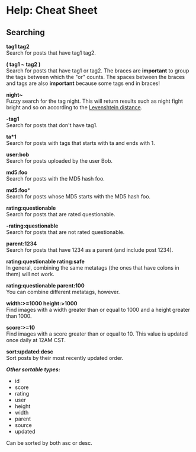 # Help: Cheat Sheet

## Searching

**tag1 tag2**   
Search for posts that have tag1 tag2.

**( tag1 ~ tag2 )**   
Search for posts that have tag1 or tag2. The braces are **important** to group
the tags between which the "or" counts. The spaces between the braces and tags
are also **important** because some tags end in braces!

**night~**   
Fuzzy search for the tag night. This will return results such as night fight
bright and so on according to the
[Levenshtein distance](http://en.wikipedia.org/wiki/Levenshtein_distance).

**-tag1**   
Search for posts that don't have tag1.

**ta*1**   
Search for posts with tags that starts with ta and ends with 1.

**user:bob**   
Search for posts uploaded by the user Bob.

**md5:foo**   
Search for posts with the MD5 hash foo.

**md5:foo***   
Search for posts whose MD5 starts with the MD5 hash foo. 

**rating:questionable**   
Search for posts that are rated questionable.

**-rating:questionable**   
Search for posts that are not rated questionable.

**parent:1234**   
Search for posts that have 1234 as a parent (and include post 1234).

**rating:questionable rating:safe**   
In general, combining the same metatags (the ones that have colons in them)
will not work.

**rating:questionable parent:100**   
You can combine different metatags, however.

**width:>=1000 height:>1000**   
Find images with a width greater than or equal to 1000 and a height greater
than 1000.

**score:>=10**   
Find images with a score greater than or equal to 10. This value is updated
once daily at 12AM CST.

**sort:updated:desc**   
Sort posts by their most recently updated order.

***Other sortable types:***

* id
* score
* rating
* user
* height
* width
* parent
* source
* updated 

Can be sorted by both asc or desc. 